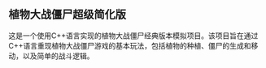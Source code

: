 ## 植物大战僵尸超级简化版
这是一个使用C++语言实现的植物大战僵尸经典版本模拟项目。该项目旨在通过C++语言重现植物大战僵尸游戏的基本玩法，包括植物的种植、僵尸的生成和移动，以及简单的战斗逻辑。
